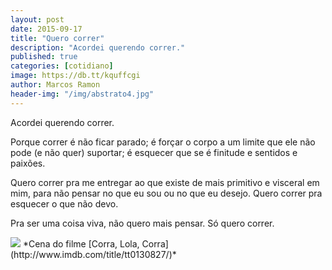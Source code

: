 ```yaml
---
layout: post
date: 2015-09-17
title: "Quero correr"
description: "Acordei querendo correr."
published: true
categories: [cotidiano]
image: https://db.tt/kquffcgi
author: Marcos Ramon
header-img: "/img/abstrato4.jpg"
---
```


Acordei querendo correr. 

Porque correr é não ficar parado; é forçar o corpo a um limite que ele não pode (e não quer) suportar; é esquecer que se é finitude e sentidos e paixões.

Quero correr pra me entregar ao que existe de mais primitivo e visceral em mim, para não pensar no que eu sou ou no que eu desejo. Quero correr pra esquecer o que não devo.

Pra ser uma coisa viva, não quero mais pensar. Só quero correr.

<img src="https://db.tt/kquffcgi">
*Cena do filme [Corra, Lola, Corra](http://www.imdb.com/title/tt0130827/)*
